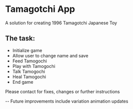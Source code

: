 # Tamagotchi App

<p>A solution for creating 1996 Tamagotchi  Japanese Toy</p>

<h2>The task: </h2>
<ul>
  <li>Initialize game</li>
  <li>Allow user to change name and save</li>
  <li>Feed Tamogochi</li>
  <li>Play with Tamogochi</li>
  <li>Talk Tamogochi</li>
  <li>Heal Tamogochi</li>
  <li>End game</li>
</ul>

<p>Please contact for fixes, changes or further instructions</p>
<p> -- Future improvements include variation animation updates</p>
